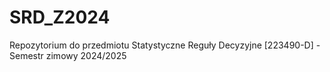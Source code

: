 # SRD_Z2024
Repozytorium do przedmiotu Statystyczne Reguły Decyzyjne [223490-D] - Semestr zimowy 2024/2025
